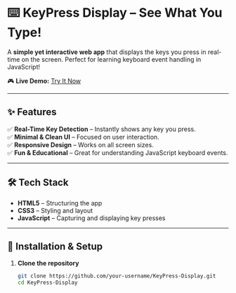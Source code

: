 # ⌨️ KeyPress Display – See What You Type!  

A **simple yet interactive web app** that displays the keys you press in real-time on the screen. Perfect for learning keyboard event handling in JavaScript!  

🎮 **Live Demo:** [Try It Now](keybordkey.netlify.app)  

---

## ✨ Features  
✅ **Real-Time Key Detection** – Instantly shows any key you press.  
✅ **Minimal & Clean UI** – Focused on user interaction.  
✅ **Responsive Design** – Works on all screen sizes.  
✅ **Fun & Educational** – Great for understanding JavaScript keyboard events.  

---

## 🛠 Tech Stack  
- **HTML5** – Structuring the app  
- **CSS3** – Styling and layout  
- **JavaScript** – Capturing and displaying key presses  

---

## 🔧 Installation & Setup  
1. **Clone the repository**  
   ```sh
   git clone https://github.com/your-username/KeyPress-Display.git
   cd KeyPress-Display
